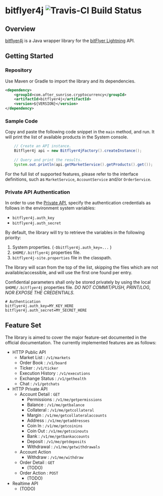 # bitflyer4j ![Travis-CI Build Status](https://travis-ci.org/after-the-sunrise/bitflyer4j.svg?branch=master)

## Overview

[bitflyer4j](https://github.com/after-the-sunrise/bitflyer4j) is a Java wrapper library for the [bitFlyer Lightning](https://lightning.bitflyer.jp/docs?lang=en) API.


## Getting Started

### Repository

Use Maven or Gradle to import the library and its dependencies.

```xml
<dependency>
    <groupId>com.after_sunrise.cryptocurrency</groupId>
    <artifactId>bitflyer4j</artifactId>
    <version>${VERSION}</version>
</dependency>
```

### Sample Code

Copy and paste the following code snippet in the ``main`` method, and run. 
It will print the list of available products in the System console.

```java
    // Create an API instance.
    Bitflyer4j api = new Bitflyer4jFactory().createInstance();
    
    // Query and print the results.
    System.out.println(api.getMarketService().getProducts().get());
```

For the full list of supported features, please refer to the interface definitions, such as ``MarketService``, ``AccountService`` and/or ``OrderService``.


### Private API Authentication

In order to use the [Private API](https://lightning.bitflyer.jp/docs?lang=en#http-private-api), 
specify the authentication credentials as follows in the environment system variables:
  * ``bitflyer4j.auth_key``
  * ``bitflyer4j.auth_secret``

By default, the library will try to retrieve the variables in the following priority:
  1. System properties. (``-Dbitflyer4j.auth_key=...`` )
  2. ``$HOME/.bitflyer4j`` properties file.
  3. ``bitflyer4j-site.properties`` file in the classpath.

The library will scan from the top of the list, skipping the files which are not available/accessible, 
and will use the first one found per entry.

Confidential parameters shall only be stored privately by using the local ``$HOME/.bitflyer4j`` properties 
file.  *DO NOT COMMIT/PUSH, PRINT/LOG, NOR EXPOSE THE CREDENTIALS.* 
 
```properties
# Authentication
bitflyer4j.auth_key=MY_KEY_HERE
bitflyer4j.auth_secret=MY_SECRET_HERE
```


## Feature Set

The library is aimed to cover the major feature-set documented in the official documentation. 
The currently implemented features are as follows:  

- HTTP Public API
  - Market List : ``/v1/markets``
  - Order Book : ``/v1/board``
  - Ticker : ``/v1/ticker``
  - Execution History : ``/v1/executions``
  - Exchange Status : ``/v1/gethealth``
  - Chat : ``/v1/getchats``
- HTTP Private API
  - Account Detail : ``GET``
    - Permissions : ``/v1/me/getpermissions``
    - Balance : ``/v1/me/getbalance``
    - Collateral : ``/v1/me/getcollateral``
    - Margin : ``/v1/me/getcollateralaccounts``
    - Address : ``/v1/me/getaddresses``
    - Coin In : ``/v1/me/getcoinins``
    - Coin Out : ``/v1/me/getcoinouts``
    - Bank : ``/v1/me/getbankaccounts``
    - Deposit : ``/v1/me/getdeposits``
    - Withdrawal : ``/v1/me/getwithdrawals``
  - Account Action
    - Withdraw : ``/v1/me/withdraw``
  - Order Detail : ``GET``
    - (TODO)
  - Order Action : ``POST``
    - (TODO)
- Realtime API
  - (TODO)
